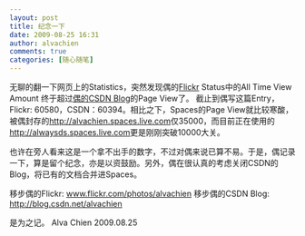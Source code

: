 ```yaml
---
layout: post
title: 纪念一下
date: 2009-08-25 16:31
author: alvachien
comments: true
categories: [随心随笔]
---
```

无聊的翻一下网页上的Statistics，突然发现偶的<a href="http://www.flickr.com/photos/alvachien" target="_blank">Flickr</a> Status中的All Time View Amount 终于超过<a href="http://blog.csdn.net/alvachien" target="_blank">偶的CSDN Blog</a>的Page View了。
截止到偶写这篇Entry，Flickr: 60580，CSDN：60394。相比之下，Spaces的Page View就比较寒酸，被偶封存的<a href="http://alvachien.spaces.live.com/" target="_blank">http://alvachien.spaces.live.com</a>仅35000，而目前正在使用的<a href="http://alwaysds.spaces.live.com/" target="_blank">http://alwaysds.spaces.live.com</a>更是刚刚突破10000大关。
 
也许在旁人看来这是一个拿不出手的数字，不过对偶来说已算不易。于是，偶记录一下，算是留个纪念，亦是以资鼓励。另外，偶在很认真的考虑关闭CSDN的Blog，将已有的文档合并进Spaces。
 
移步偶的Flickr: <a href="http://www.flickr.com/photos/alvachien">www.flickr.com/photos/alvachien</a>
移步偶的CSDN Blog: <a href="http://blog.csdn.net/alvachien">http://blog.csdn.net/alvachien</a>
 
是为之记。
Alva Chien
2009.08.25

